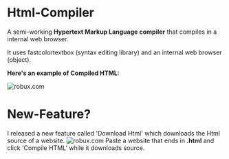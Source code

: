 # Html-Compiler

A semi-working **Hypertext Markup Language compiler** that compiles in a internal web browser.

It uses fastcolortextbox (syntax editing library) and an internal web browser (object).

**Here's an example of Compiled HTML:**

<img src="https://cdn.discordapp.com/attachments/977203991068962836/980961994440069120/unknown.png" alt="robux.com">

# New-Feature?

I released a new feature called 'Download Html' which downloads the Html source of a website.
<img src="https://cdn.discordapp.com/attachments/977203991068962836/980963057373163530/unknown.png" alt="robux.com">
Paste a website that ends in **.html** and click 'Compile HTML' while it downloads source.
